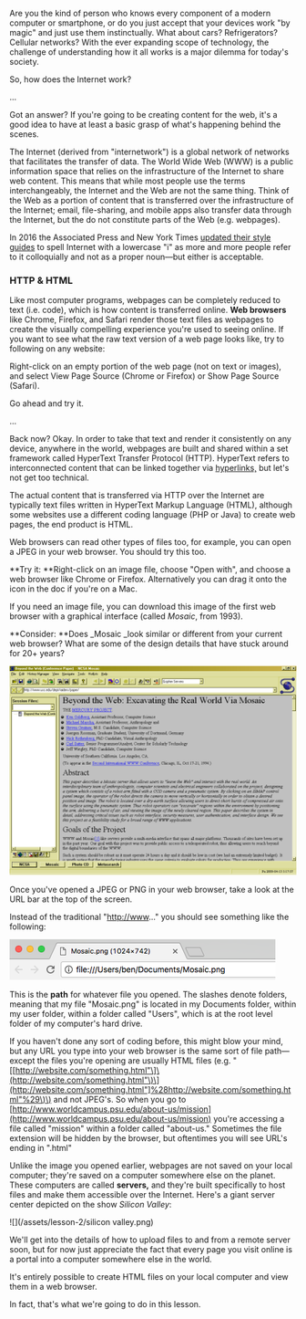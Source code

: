 Are you the kind of person who knows every component of a modern computer or smartphone, or do you just accept that your devices work "by magic" and just use them instinctually. What about cars? Refrigerators? Cellular networks? With the ever expanding scope of technology, the challenge of understanding how it all works is a major dilemma for today's society.

So, how does the Internet work?

...

Got an answer? If you're going to be creating content for the web, it's a good idea to have at least a basic grasp of what's happening behind the scenes.

The Internet \(derived from "internetwork"\) is a global network of networks that facilitates the transfer of data. The World Wide Web \(WWW\) is a public information space that relies on the infrastructure of the Internet to share web content. This means that while most people use the terms interchangeably, the Internet and the Web are not the same thing. Think of the Web as a portion of content that is transferred over the infrastructure of the Internet; email, file-sharing, and mobile apps also transfer data through the Internet, but the do not constitute parts of the Web \(e.g. webpages\).

In 2016 the Associated Press and New York Times [updated their style guides](https://www.nytimes.com/2016/06/02/insider/now-it-is-official-the-internet-is-over.html) to spell Internet with a lowercase "i" as more and more people refer to it colloquially and not as a proper noun—but either is acceptable.

### HTTP & HTML

Like most computer programs, webpages can be completely reduced to text \(i.e. code\), which is how content is transferred online. **Web browsers** like Chrome, Firefox, and Safari render those text files as webpages to create the visually compelling experience you're used to seeing online. If you want to see what the raw text version of a web page looks like, try to following on any website:

Right-click on an empty portion of the web page \(not on text or images\), and select View Page Source \(Chrome or Firefox\) or Show Page Source \(Safari\).

Go ahead and try it.

...

Back now? Okay. In order to take that text and render it consistently on any device, anywhere in the world, webpages are built and shared within a set framework called HyperText Transfer Protocol \(HTTP\). HyperText refers to interconnected content that can be linked together via [hyperlinks,](https://en.wikipedia.org/wiki/Hyperlink) but let's not get too technical.

The actual content that is transferred via HTTP over the Internet are typically text files written in HyperText Markup Language \(HTML\), although some websites use a different coding language \(PHP or Java\) to create web pages, the end product is HTML.

Web browsers can read other types of files too, for example, you can open a JPEG in your web browser. You should try this too.

**Try it: **Right-click on an image file, choose "Open with", and choose a web browser like Chrome or Firefox. Alternatively you can drag it onto the icon in the doc if you're on a Mac.

If you need an image file, you can download this image of the first web browser with a graphical interface \(called _Mosaic_, from 1993\).

**Consider: **Does \_Mosaic \_look similar or different from your current web browser? What are some of the design details that have stuck around for 20+ years?

![](/assets/lesson-2/Mosaic.png)

Once you've opened a JPEG or PNG in your web browser, take a look at the URL bar at the top of the screen.

Instead of the traditional "[http://www](http://www)..." you should see something like the following:

![](/assets/lesson-2/local-file.png)

This is the **path** for whatever file you opened. The slashes denote folders, meaning that my file "Mosaic.png" is located in my Documents folder, within my user folder, within a folder called "Users", which is at the root level folder of my computer's hard drive.

If you haven't done any sort of coding before, this might blow your mind, but any URL you type into your web browser is the same sort of file path—except the files you're opening are usually HTML files \(e.g. "\[[http://website.com/something.html"\]\(http://website.com/something.html"\)\](http://website.com/something.html"]%28http://website.com/something.html"%29\)\) and not JPEG's. So when you go to [http://www.worldcampus.psu.edu/about-us/mission](http://www.worldcampus.psu.edu/about-us/mission) you're accessing a file called "mission" within a folder called "about-us." Sometimes the file extension will be hidden by the browser, but oftentimes you will see URL's ending in ".html"

Unlike the image you opened earlier, webpages are not saved on your local computer; they're saved on a computer somewhere else on the planet. These computers are called **servers,** and they're built specifically to host files and make them accessible over the Internet. Here's a giant server center depicted on the show _Silicon Valley_:

![](/assets/lesson-2/silicon valley.png)

We'll get into the details of how to upload files to and from a remote server soon, but for now just appreciate the fact that every page you visit online is a portal into a computer somewhere else in the world.

It's entirely possible to create HTML files on your local computer and view them in a web browser.

In fact, that's what we're going to do in this lesson.

